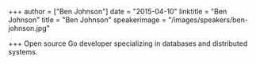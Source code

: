 +++
author = ["Ben Johnson"]
date = "2015-04-10"
linktitle = "Ben Johnson"
title = "Ben Johnson"
speakerimage = "/images/speakers/ben-johnson.jpg"

+++
Open source Go developer specializing in databases and distributed systems.

